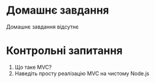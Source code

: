 # Домашнє завдання

Домашнє завдання відсутнє

# Контрольні запитання

1. Що таке MVC?
2. Наведіть просту реалізацію MVC на чистому Node.js